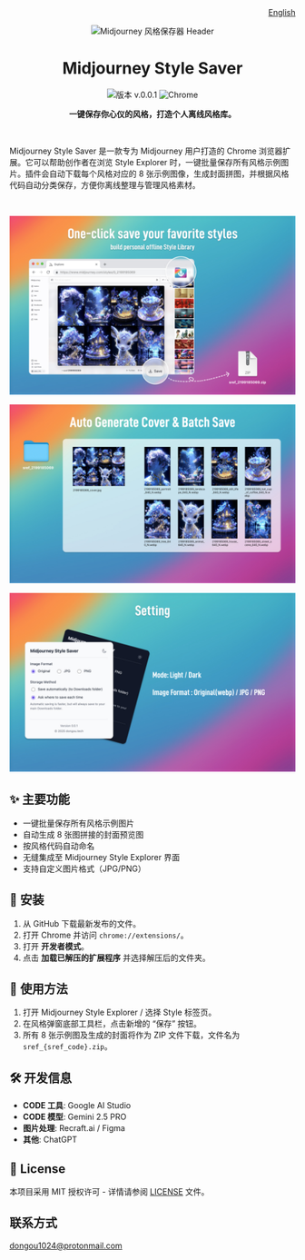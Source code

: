 <div align="right">
  <a href="README.md">English</a>
</div>

<p align="center">
  <img src="assets/header_zh.png" alt="Midjourney 风格保存器 Header" />
</p>

<h1 align="center">Midjourney Style Saver</h1>

<p align="center">
  <img src="https://img.shields.io/badge/version-v.0.0.1-blue" alt="版本 v.0.0.1">
  <img src="https://img.shields.io/badge/platform-Chrome-brightgreen" alt="Chrome">
</p>

<p align="center">
  <strong>一键保存你心仪的风格，打造个人离线风格库。</strong>
</p>

<br>

Midjourney Style Saver 是一款专为 Midjourney 用户打造的 Chrome 浏览器扩展。它可以帮助创作者在浏览 Style Explorer 时，一键批量保存所有风格示例图片。插件会自动下载每个风格对应的 8 张示例图像，生成封面拼图，并根据风格代码自动分类保存，方便你离线整理与管理风格素材。

<br>

<p align="center">
  <img src="assets/feature_save.jpg" alt="One-click save your favorite styles" width="800"/>
</p>
<p align="center">
  <img src="assets/feature_batch_save.jpg"  width="800"/>
</p>
<p align="center">
  <img src="assets/feature_setting.jpg"  width="800"/>
</p>

## ✨ 主要功能

-   一键批量保存所有风格示例图片
-   自动生成 8 张图拼接的封面预览图
-   按风格代码自动命名
-   无缝集成至 Midjourney Style Explorer 界面
-   支持自定义图片格式（JPG/PNG）

## 🚀 安装

1.  从 GitHub 下载最新发布的文件。
2.  打开 Chrome 并访问 `chrome://extensions/`。
3.  打开 **开发者模式**。
4.  点击 **加载已解压的扩展程序** 并选择解压后的文件夹。

## 📖 使用方法

1.  打开 Midjourney Style Explorer / 选择 Style 标签页。
2.  在风格弹窗底部工具栏，点击新增的 “保存” 按钮。
3.  所有 8 张示例图及生成的封面将作为 ZIP 文件下载，文件名为 `sref_{sref_code}.zip`。

## 🛠️ 开发信息

-   **CODE 工具**: Google AI Studio
-   **CODE 模型**: Gemini 2.5 PRO
-   **图片处理**: Recraft.ai / Figma
-   **其他**: ChatGPT

## 📜 License

本项目采用 MIT 授权许可 - 详情请参阅 [LICENSE](LICENSE.md) 文件。

## 联系方式
dongou1024@protonmail.com
